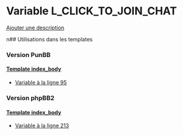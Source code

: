 # Variable L_CLICK_TO_JOIN_CHAT
[Ajouter une description](https://fa-tvars.appspot.com/L_CLICK_TO_JOIN_CHAT)

n## Utilisations dans les templates

### Version PunBB

#### [Template index_body](punbb/index_body.md)
* [Variable à la ligne 95](../punbb/index_body.tpl#L95)

### Version phpBB2

#### [Template index_body](subsilver/index_body.md)
* [Variable à la ligne 213](../subsilver/index_body.tpl#L213)